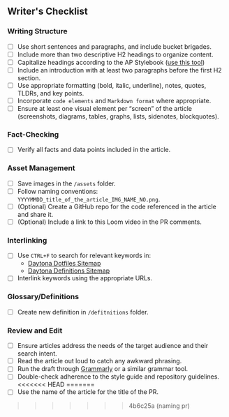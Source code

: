 ## Writer's Checklist

### Writing Structure
- [ ] Use short sentences and paragraphs, and include bucket brigades.
- [ ] Include more than two descriptive H2 headings to organize content.
- [ ] Capitalize headings according to the AP Stylebook ([use this tool](https://capitalizemytitle.com/style/AP/))
- [ ] Include an introduction with at least two paragraphs before the first H2 section.
- [ ] Use appropriate formatting (bold, italic, underline), notes, quotes, TLDRs, and key points.
- [ ] Incorporate `code elements` and `Markdown format` where appropriate.
- [ ] Ensure at least one visual element per “screen” of the article (screenshots, diagrams, tables, graphs, lists, sidenotes, blockquotes).

### Fact-Checking
- [ ] Verify all facts and data points included in the article.

### Asset Management
- [ ] Save images in the `/assets` folder.
- [ ] Follow naming conventions: `YYYYMMDD_title_of_the_article_IMG_NAME_NO.png`.
- [ ] (Optional) Create a GitHub repo for the code referenced in the article and share it.
- [ ] (Optional) Include a link to this Loom video in the PR comments.

### Interlinking
- [ ] Use `CTRL+F` to search for relevant keywords in:
    - [Daytona Dotfiles Sitemap](https://www.daytona.io/sitemap-dotfiles.xml)
    - [Daytona Definitions Sitemap](https://www.daytona.io/sitemap-definitions.xml)
- [ ] Interlink keywords using the appropriate URLs.

### Glossary/Definitions
- [ ] Create new definition in `/defitnitions` folder.

### Review and Edit
- [ ] Ensure articles address the needs of the target audience and their search intent.
- [ ] Read the article out loud to catch any awkward phrasing.
- [ ] Run the draft through [Grammarly](https://grammarly.com) or a similar grammar tool.
- [ ] Double-check adherence to the style guide and repository guidelines.
<<<<<<< HEAD
=======
- [ ] Use the name of the article for the title of the PR.
>>>>>>> 4b6c25a (naming pr)
